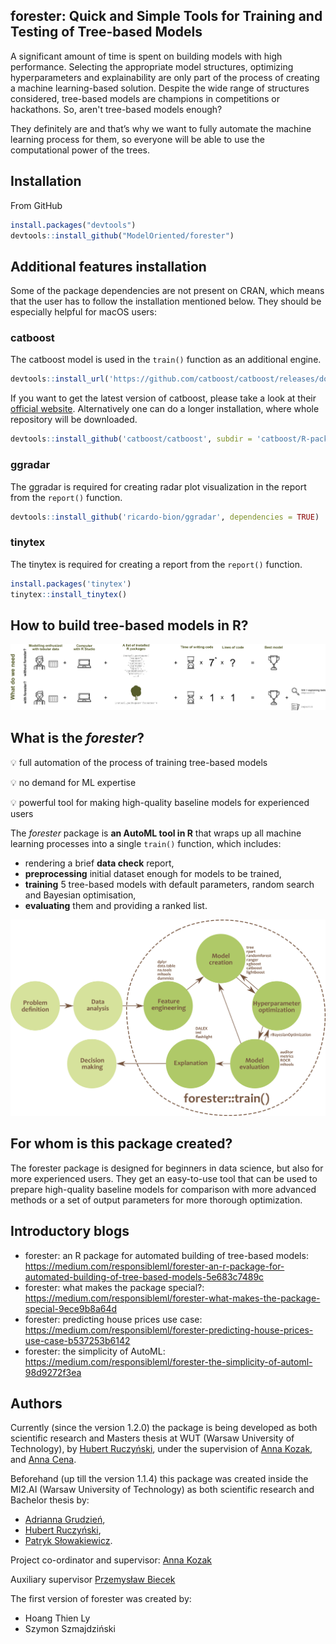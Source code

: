 ## **forester: Quick and Simple Tools for Training and Testing of Tree-based Models**

A significant amount of time is spent on building models with high performance. Selecting the appropriate model structures, optimizing hyperparameters and explainability are only part of the process of creating a machine learning-based solution. Despite the wide range of structures considered, tree-based models are champions in competitions or hackathons. So, aren't tree-based models enough?

They definitely are and that’s why we want to fully automate the machine learning process for them, so everyone will be able to use the computational power of the trees.

## Installation

From GitHub

``` r
install.packages("devtools")
devtools::install_github("ModelOriented/forester")
```

## Additional features installation

Some of the package dependencies are not present on CRAN, which means that the user has to follow the installation mentioned below. They should be especially helpful for macOS users:

### catboost

The catboost model is used in the `train()` function as an additional engine.

``` r
devtools::install_url('https://github.com/catboost/catboost/releases/download/v1.2.2/catboost-R-Windows-1.2.2.tgz', INSTALL_opts = c("--no-multiarch", "--no-test-load"))
```

If you want to get the latest version of catboost, please take a look at their [official website](https://catboost.ai/en/docs/installation/r-installation-binary-installation). Alternatively one can do a longer installation, where whole repository will be downloaded.

``` r
devtools::install_github('catboost/catboost', subdir = 'catboost/R-package')
```

### ggradar

The ggradar is required for creating radar plot visualization in the report from the `report()` function.

``` r
devtools::install_github('ricardo-bion/ggradar', dependencies = TRUE)
```

### tinytex

The tinytex is required for creating a report from the `report()` function.

``` r
install.packages('tinytex')
tinytex::install_tinytex()
```

## How to build tree-based models in R?

![](man/figures/intro.png)

## What is the *forester*?

:bulb: full automation of the process of training tree-based models 

:bulb: no demand for ML expertise

:bulb: powerful tool for making high-quality baseline models for experienced users


The *forester* package is **an AutoML tool in R** that wraps up all machine learning processes into a single `train()` function, which includes:

- rendering a brief **data check** report,
- **preprocessing** initial dataset enough for models to be trained,
- **training** 5 tree-based models with default parameters, random search and Bayesian optimisation,
- **evaluating** them and providing a ranked list.


![](man/figures/graph_forester.png)

## For whom is this package created?

The  forester  package is designed for beginners in data science, but also for more  experienced users. They get an easy-to-use tool that can be used to prepare high-quality baseline models for comparison with more advanced methods or a set of output parameters for more thorough optimization.

## Introductory blogs

- forester: an R package for automated building of tree-based models: https://medium.com/responsibleml/forester-an-r-package-for-automated-building-of-tree-based-models-5e683c7489c
- forester: what makes the package special?: https://medium.com/responsibleml/forester-what-makes-the-package-special-9ece9b8a64d
- forester: predicting house prices use case: https://medium.com/responsibleml/forester-predicting-house-prices-use-case-b537253b6142
- forester: the simplicity of AutoML: https://medium.com/responsibleml/forester-the-simplicity-of-automl-98d9272f3ea

## Authors

Currently (since the version 1.2.0) the package is being developed as both scientific research and Masters thesis at WUT (Warsaw University of Technology), by [Hubert Ruczyński](https://github.com/HubertR21), under the supervision of [Anna Kozak](https://github.com/kozaka93), and [Anna Cena](https://github.com/cenka).


Beforehand (up till the version 1.1.4) this package was created inside the MI2.AI (Warsaw University of Technology) as both scientific research and Bachelor thesis by:
- [Adrianna Grudzień](https://github.com/grudzienAda),
- [Hubert Ruczyński](https://github.com/HubertR21), 
- [Patryk Słowakiewicz](https://github.com/PSlowakiewicz).
 
Project co-ordinator and supervisor: [Anna Kozak](https://github.com/kozaka93)

Auxiliary supervisor [Przemysław Biecek](https://github.com/pbiecek)

The first version of forester was created by:
- Hoang Thien Ly
- Szymon Szmajdziński
